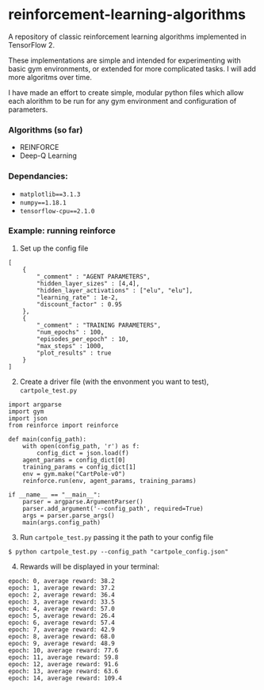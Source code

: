 # reinforcement-learning-algorithms
A repository of classic reinforcement learning algorithms implemented in TensorFlow 2.

These implementations are simple and intended for experimenting with basic gym environments, or extended for more complicated tasks. I will add more algoritms over time.

I have made an effort to create simple, modular python files which allow each alorithm to be run for any gym environment and configuration of parameters.

### Algorithms (so far)
- REINFORCE 
- Deep-Q Learning

### Dependancies:
- `matplotlib==3.1.3`
- `numpy==1.18.1`
- `tensorflow-cpu==2.1.0`

### Example: running reinforce

1. Set up the config file

```
[
	{
		"_comment" : "AGENT PARAMETERS",
		"hidden_layer_sizes" : [4,4], 
		"hidden_layer_activations" : ["elu", "elu"],
		"learning_rate" : 1e-2,
		"discount_factor" : 0.95
	},
	{
		"_comment" : "TRAINING PARAMETERS",
		"num_epochs" : 100,
		"episodes_per_epoch" : 10,
		"max_steps" : 1000,
		"plot_results" : true
	}
]
```

2. Create a driver file (with the envonment you want to test), `cartpole_test.py`

```
import argparse
import gym
import json
from reinforce import reinforce

def main(config_path):
	with open(config_path, 'r') as f:
		config_dict = json.load(f)
	agent_params = config_dict[0]
	training_params = config_dict[1]
	env = gym.make("CartPole-v0")
	reinforce.run(env, agent_params, training_params)

if __name__ == "__main__":
	parser = argparse.ArgumentParser()
	parser.add_argument('--config_path', required=True)
	args = parser.parse_args()
	main(args.config_path)
```

3. Run `cartpole_test.py` passing it the path to your config file

`$ python cartpole_test.py --config_path "cartpole_config.json" `

4. Rewards will be displayed in your terminal:
```
epoch: 0, average reward: 38.2
epoch: 1, average reward: 37.2
epoch: 2, average reward: 36.4
epoch: 3, average reward: 33.5
epoch: 4, average reward: 57.0
epoch: 5, average reward: 26.4
epoch: 6, average reward: 57.4
epoch: 7, average reward: 42.9
epoch: 8, average reward: 68.0
epoch: 9, average reward: 48.9
epoch: 10, average reward: 77.6
epoch: 11, average reward: 59.8
epoch: 12, average reward: 91.6
epoch: 13, average reward: 63.6
epoch: 14, average reward: 109.4
```
